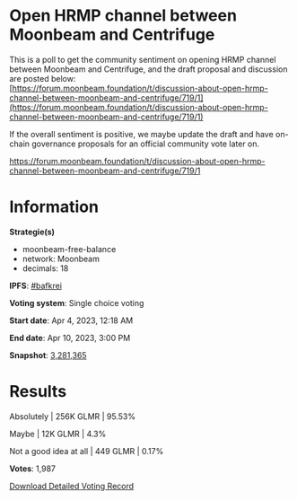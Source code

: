 # Open HRMP channel between Moonbeam and Centrifuge

This is a poll to get the community sentiment on opening HRMP channel between Moonbeam and Centrifuge, and the draft proposal and discussion are posted below:  
[https://forum.moonbeam.foundation/t/discussion-about-open-hrmp-channel-between-moonbeam-and-centrifuge/719/1](https://forum.moonbeam.foundation/t/discussion-about-open-hrmp-channel-between-moonbeam-and-centrifuge/719/1)

If the overall sentiment is positive, we maybe update the draft and have on-chain governance proposals for an official community vote later on.

https://forum.moonbeam.foundation/t/discussion-about-open-hrmp-channel-between-moonbeam-and-centrifuge/719/1

# Information


**Strategie(s)**
* moonbeam-free-balance
* network: Moonbeam
* decimals: 18

**IPFS**: [#bafkrei](https://snapshot.4everland.link/ipfs/bafkreid7gzcnbuwelxy7xwftzzzrls5d6n2zfwp67baqlaykjgsjhg33vq)

**Voting system**: Single choice voting

**Start date**: Apr 4, 2023, 12:18 AM

**End date**: Apr 10, 2023, 3:00 PM

**Snapshot**: [3,281,365](https://moonscan.io//block/3281365)

# Results

Absolutely | 256K GLMR | 95.53%

Maybe | 12K GLMR | 4.3%

Not a good idea at all | 449 GLMR | 0.17%

**Votes**: 1,987

[Download Detailed Voting Record](snapshot-report-0xdf85418a9cd3e9a12cdd25d3a778d6c5cac253b0ae4605d3830861c5784a67f3.csv)